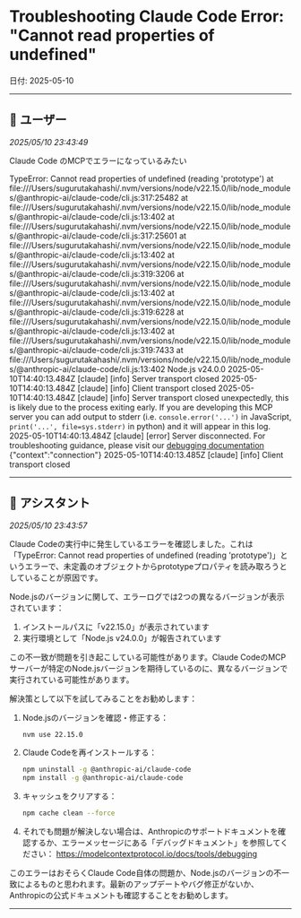 # Troubleshooting Claude Code Error: "Cannot read properties of undefined"

日付: 2025-05-10

---

## 👤 ユーザー
*2025/05/10 23:43:49*

Claude Code のMCPでエラーになっているみたい


TypeError: Cannot read properties of undefined (reading 'prototype')
    at file:///Users/sugurutakahashi/.nvm/versions/node/v22.15.0/lib/node_modules/@anthropic-ai/claude-code/cli.js:317:25482
    at file:///Users/sugurutakahashi/.nvm/versions/node/v22.15.0/lib/node_modules/@anthropic-ai/claude-code/cli.js:13:402
    at file:///Users/sugurutakahashi/.nvm/versions/node/v22.15.0/lib/node_modules/@anthropic-ai/claude-code/cli.js:317:25601
    at file:///Users/sugurutakahashi/.nvm/versions/node/v22.15.0/lib/node_modules/@anthropic-ai/claude-code/cli.js:13:402
    at file:///Users/sugurutakahashi/.nvm/versions/node/v22.15.0/lib/node_modules/@anthropic-ai/claude-code/cli.js:319:3206
    at file:///Users/sugurutakahashi/.nvm/versions/node/v22.15.0/lib/node_modules/@anthropic-ai/claude-code/cli.js:13:402
    at file:///Users/sugurutakahashi/.nvm/versions/node/v22.15.0/lib/node_modules/@anthropic-ai/claude-code/cli.js:319:6228
    at file:///Users/sugurutakahashi/.nvm/versions/node/v22.15.0/lib/node_modules/@anthropic-ai/claude-code/cli.js:13:402
    at file:///Users/sugurutakahashi/.nvm/versions/node/v22.15.0/lib/node_modules/@anthropic-ai/claude-code/cli.js:319:7433
    at file:///Users/sugurutakahashi/.nvm/versions/node/v22.15.0/lib/node_modules/@anthropic-ai/claude-code/cli.js:13:402
Node.js v24.0.0
2025-05-10T14:40:13.484Z [claude] [info] Server transport closed
2025-05-10T14:40:13.484Z [claude] [info] Client transport closed
2025-05-10T14:40:13.484Z [claude] [info] Server transport closed unexpectedly, this is likely due to the process exiting early. If you are developing this MCP server you can add output to stderr (i.e. `console.error('...')` in JavaScript, `print('...', file=sys.stderr)` in python) and it will appear in this log.
2025-05-10T14:40:13.484Z [claude] [error] Server disconnected. For troubleshooting guidance, please visit our [debugging documentation](https://modelcontextprotocol.io/docs/tools/debugging) {"context":"connection"}
2025-05-10T14:40:13.485Z [claude] [info] Client transport closed

---

## 🤖 アシスタント
*2025/05/10 23:43:57*

Claude Codeの実行中に発生しているエラーを確認しました。これは「TypeError: Cannot read properties of undefined (reading 'prototype')」というエラーで、未定義のオブジェクトからprototypeプロパティを読み取ろうとしていることが原因です。

Node.jsのバージョンに関して、エラーログでは2つの異なるバージョンが表示されています：
1. インストールパスに「v22.15.0」が表示されています
2. 実行環境として「Node.js v24.0.0」が報告されています

この不一致が問題を引き起こしている可能性があります。Claude CodeのMCPサーバーが特定のNode.jsバージョンを期待しているのに、異なるバージョンで実行されている可能性があります。

解決策として以下を試してみることをお勧めします：

1. Node.jsのバージョンを確認・修正する：
   ```bash
   nvm use 22.15.0
   ```

2. Claude Codeを再インストールする：
   ```bash
   npm uninstall -g @anthropic-ai/claude-code
   npm install -g @anthropic-ai/claude-code
   ```

3. キャッシュをクリアする：
   ```bash
   npm cache clean --force
   ```

4. それでも問題が解決しない場合は、Anthropicのサポートドキュメントを確認するか、エラーメッセージにある「デバッグドキュメント」を参照してください：
   https://modelcontextprotocol.io/docs/tools/debugging

このエラーはおそらくClaude Code自体の問題か、Node.jsのバージョンの不一致によるものと思われます。最新のアップデートやバグ修正がないか、Anthropicの公式ドキュメントも確認することをお勧めします。

---
